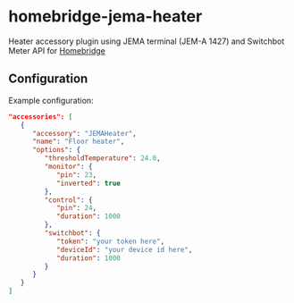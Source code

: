 # homebridge-jema-heater

Heater accessory plugin using JEMA terminal (JEM-A 1427) and Switchbot Meter API for [Homebridge](https://github.com/homebridge/homebridge)

## Configuration

Example configuration:

```json
"accessories": [
   {
      "accessory": "JEMAHeater",
      "name": "Floor heater",
      "options": {
         "thresholdTemperature": 24.0,
         "monitor": {
            "pin": 23,
            "inverted": true
         },
         "control": {
            "pin": 24,
            "duration": 1000
         },
         "switchbot": {
            "token": "your token here",
            "deviceId": "your device id here",
            "duration": 1000
         }
      }
   }
]
```
